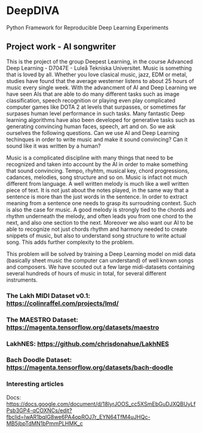 # DeepDIVA
Python Framework for Reproducible Deep Learning Experiments

## Project work - AI songwriter
This is the project of the group Deepest Learning, in the course Advanced Deep Learning - D7047E - Luleå Tekniska Universitet.
Music is something that is loved by all. Whether you love clasical music, jazz, EDM or metal, studies have found that the average westerner listens to about 25 hours of music every single week. With the advancment of AI and Deep Learning we have seen AIs that are able to do many different tasks such as image classification, speech recognition or playing even play complicated computer games like DOTA 2 at levels that surpasses, or sometimes far surpases human level performance in such tasks. Many fantastic Deep learning algorithms have also been developed for generative tasks such as generating convincing human faces, speech, art and on. So we ask ourselves the following questions. Can we use AI and Deep Learning techinques in order to write music and make it sound convincing? Can it sound like it was written by a human?

Music is a complicated discipline with many things that need to be recognized and taken into account by the AI in order to make something that sound convincing. Tempo, rhyhtm, musical key, chord progressions, cadances, melodies, song structure and so on. Music is infact not much different from language. A well written melody is much like a well written piece of text. It is not just about the notes played, in the same way that a sentence is more than the just words in the sentence. In order to extract meaning from a sentence one needs to grasp its surroudning context. Such is also the case for music. A good melody is strongly tied to the chords and rhythm underneath the melody, and often leads you from one chord to the next, and also one section to the next. Moreover we also want our AI to be able to recognize not just chords rhythm and harmony needed to create snippets of music, but also to understand song structure to write actual song. This adds further complexity to the problem.

This problem will be solved by training a Deep Learning model on midi data (basically sheet music the computer can understand) of well known songs and composers. We have scouted out a few large midi-datasets containing several hundreds of hours of music in total, for several different instruments.
### The Lakh MIDI Dataset v0.1: https://colinraffel.com/projects/lmd/
### The MAESTRO Dataset: https://magenta.tensorflow.org/datasets/maestro
### LakhNES: https://github.com/chrisdonahue/LakhNES
### Bach Doodle Dataset: https://magenta.tensorflow.org/datasets/bach-doodle

### Interesting articles
Docs: https://docs.google.com/document/d/18lyrJOOS_cc5XSmEbGuDJXQBUyLfPsb3GP4-qCOXNCs/edit?fbclid=IwAR1bqIG8we6PA4opROJ7r_EYN64TfM4uJHQc-MB5jbpTdMN1bPmmPLHMK_c
